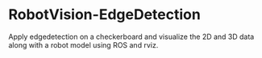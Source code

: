 # RobotVision-EdgeDetection
Apply edgedetection on a checkerboard and visualize the 2D and 3D data along with a robot model using ROS and rviz.
